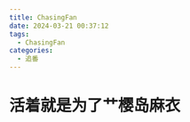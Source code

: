 ```yaml
---
title: ChasingFan
date: 2024-03-21 00:37:12
tags:
  - ChasingFan
categories:
  - 追番
---
```

 # 活着就是为了艹樱岛麻衣